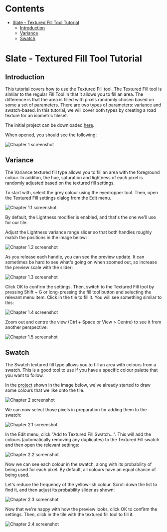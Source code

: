 <!-- START doctoc generated TOC please keep comment here to allow auto update -->
<!-- DON'T EDIT THIS SECTION, INSTEAD RE-RUN doctoc TO UPDATE -->
# Contents

- [Slate - Textured Fill Tool Tutorial](#slate---textured-fill-tool-tutorial)
  - [Introduction](#introduction)
  - [Variance](#variance)
  - [Swatch](#swatch)

<!-- END doctoc generated TOC please keep comment here to allow auto update -->

# Slate - Textured Fill Tool Tutorial

## Introduction

This tutorial covers how to use the Textured Fill tool. The Textured Fill tool is similar to the regular Fill Tool in that it allows you to fill an area. The difference is that the area is filled with pixels randomly chosen based on some a set of parameters. There are two types of parameters: variance and swatch-based. In this tutorial, we will cover both types by creating a road texture for an isometric tileset.

The initial project can be downloaded [here](https://github.com/mitchcurtis/slate/blob/master/tests/manual/screenshots/resources/textured-fill-tool-tutorial-1.slp).

When opened, you should see the following:

![Chapter 1 screenshot](https://github.com/mitchcurtis/slate/blob/master/doc/images/slate-textured-fill-tool-tutorial-1.png)

## Variance

The Variance textured fill type allows you to fill an area with the foreground colour. In additon, the hue, saturation and lightness of each pixel is randomly adjusted based on the textured fill settings.

To start with, select the grey colour using the eyedropper tool. Then, open the Textured Fill settings dialog from the Edit menu.

![Chapter 1.1 screenshot](https://github.com/mitchcurtis/slate/blob/master/doc/images/slate-textured-fill-tool-tutorial-1.1.png)

By default, the Lightness modifier is enabled, and that's the one we'll use for our tile.

Adjust the Lightness variance range slider so that both handles roughly match the positions in the image below:

![Chapter 1.2 screenshot](https://github.com/mitchcurtis/slate/blob/master/doc/images/slate-textured-fill-tool-tutorial-1.2.png)

As you release each handle, you can see the preview update. It can sometimes be hard to see what's going on when zoomed out, so increase the preview scale with the slider:

![Chapter 1.3 screenshot](https://github.com/mitchcurtis/slate/blob/master/doc/images/slate-textured-fill-tool-tutorial-1.3.png)

Click OK to confirm the settings. Then, switch to the Textured Fill tool by pressing Shift + G or long-pressing the fill tool button and selecting the relevant menu item. Click in the tile to fill it. You will see something similar to this:

![Chapter 1.4 screenshot](https://github.com/mitchcurtis/slate/blob/master/doc/images/slate-textured-fill-tool-tutorial-1.4.png)

Zoom out and centre the view (Ctrl + Space or View > Centre) to see it from another perspective:

![Chapter 1.5 screenshot](https://github.com/mitchcurtis/slate/blob/master/doc/images/slate-textured-fill-tool-tutorial-1.5.png)

## Swatch

The Swatch textured fill type allows you to fill an area with colours from a swatch. This is a good tool to use if you have a specific colour palette that you want to follow.

In the [project](https://github.com/mitchcurtis/slate/blob/master/tests/manual/screenshots/resources/slate-textured-fill-tool-tutorial-2.slp) shown in the image below, we've already started to draw some colours that we like onto the tile.

![Chapter 2 screenshot](https://github.com/mitchcurtis/slate/blob/master/doc/images/slate-textured-fill-tool-tutorial-2.png)

We can now select those pixels in preparation for adding them to the swatch:

![Chapter 2.1 screenshot](https://github.com/mitchcurtis/slate/blob/master/doc/images/slate-textured-fill-tool-tutorial-2.1.png)

In the Edit menu, click "Add to Textured Fill Swatch...". This will add the colours (automatically removing any duplicates) to the Textured Fill swatch and then open the relevant settings:

![Chapter 2.2 screenshot](https://github.com/mitchcurtis/slate/blob/master/doc/images/slate-textured-fill-tool-tutorial-2.2.png)

Now we can see each colour in the swatch, along with its probability of being used for each pixel. By default, all colours have an equal chance of being used.

Let's reduce the frequency of the yellow-ish colour. Scroll down the list to find it, and then adjust its probability slider as shown:

![Chapter 2.3 screenshot](https://github.com/mitchcurtis/slate/blob/master/doc/images/slate-textured-fill-tool-tutorial-2.3.png)

Now that we're happy with how the preview looks, click OK to confirm the settings. Then, click in the tile with the textured fill tool to fill it:

![Chapter 2.4 screenshot](https://github.com/mitchcurtis/slate/blob/master/doc/images/slate-textured-fill-tool-tutorial-2.4.png)
